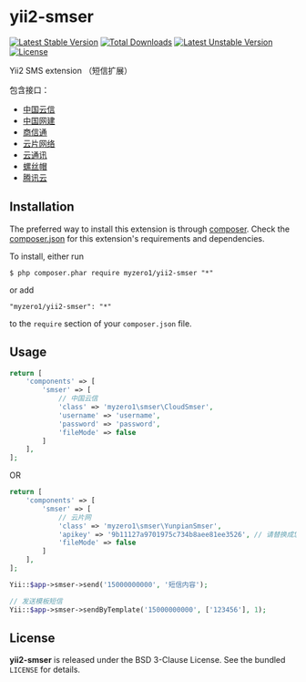 # yii2-smser
[![Latest Stable Version](https://poser.pugx.org/myzero1/yii2-smser/v/stable)](https://packagist.org/packages/myzero1/yii2-smser) [![Total Downloads](https://poser.pugx.org/myzero1/yii2-smser/downloads)](https://packagist.org/packages/myzero1/yii2-smser) [![Latest Unstable Version](https://poser.pugx.org/myzero1/yii2-smser/v/unstable)](https://packagist.org/packages/myzero1/yii2-smser) [![License](https://poser.pugx.org/myzero1/yii2-smser/license)](https://packagist.org/packages/myzero1/yii2-smser)

Yii2 SMS extension （短信扩展）

包含接口：

* [中国云信](http://www.sms.cn/)
* [中国网建](http://www.smschinese.cn/)
* [商信通](http://www.sxtsms.com/)
* [云片网络](http://www.yunpian.com/)
* [云通讯](http://www.yuntongxun.com/)
* [螺丝帽](http://www.luosimao.com/)
* [腾讯云](https://cloud.tencent.com/document/product/382)

## Installation

The preferred way to install this extension is through [composer](http://getcomposer.org/download/). Check the [composer.json](https://github.com/myzero1/yii2-smser/blob/master/composer.json) for this extension's requirements and dependencies.

To install, either run

```
$ php composer.phar require myzero1/yii2-smser "*"
```

or add

```
"myzero1/yii2-smser": "*"
```

to the ```require``` section of your `composer.json` file.

## Usage

```php
return [
    'components' => [
        'smser' => [
            // 中国云信
            'class' => 'myzero1\smser\CloudSmser',
            'username' => 'username',
            'password' => 'password',
            'fileMode' => false
        ]
    ],
];
```

OR

```php
return [
    'components' => [
        'smser' => [
            // 云片网
            'class' => 'myzero1\smser\YunpianSmser',
            'apikey' => '9b11127a9701975c734b8aee81ee3526', // 请替换成您的apikey
            'fileMode' => false
        ]
    ],
];
```

```php
Yii::$app->smser->send('15000000000', '短信内容');
```

```php
// 发送模板短信
Yii::$app->smser->sendByTemplate('15000000000', ['123456'], 1);
```

## License

**yii2-smser** is released under the BSD 3-Clause License. See the bundled `LICENSE` for details.
